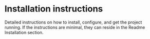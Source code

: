 # Installation instructions

Detailed instructions on how to install, configure, and get the project running. If the instructions are minimal, they can reside in the Readme Installation section.